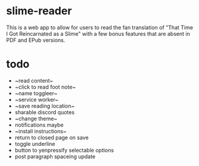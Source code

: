 # slime-reader
This is a web app to allow for users to read the fan translation of "That Time I Got Reincarnated as a Slime" with a few bonus features that are absent in PDF and EPub versions.

# todo
- ~read content~
- ~click to read foot note~
- ~name toggleer~
- ~service worker~
- ~save reading location~
- sharable discord quotes
- ~change theme~
- notifications maybe
- ~install instructions~
- return to closed page on save
- toggle underline
- button to yenpressify selectable options
- post paragraph spaceing update
